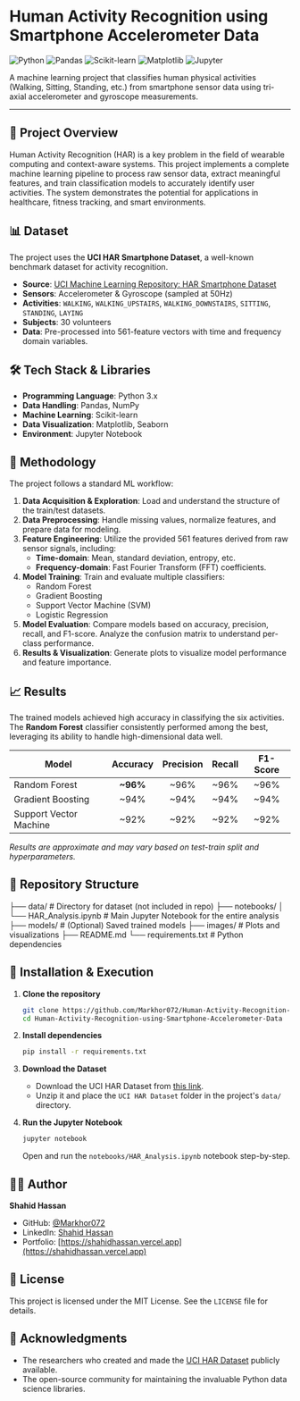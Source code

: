 # Human Activity Recognition using Smartphone Accelerometer Data

![Python](https://img.shields.io/badge/Python-3776AB?style=for-the-badge&logo=python&logoColor=white)
![Pandas](https://img.shields.io/badge/Pandas-2C2D72?style=for-the-badge&logo=pandas&logoColor=white)
![Scikit-learn](https://img.shields.io/badge/Scikit_Learn-F7931E?style=for-the-badge&logo=scikit-learn&logoColor=white)
![Matplotlib](https://img.shields.io/badge/Matplotlib-%23ffffff.svg?style=for-the-badge&logo=Matplotlib&logoColor=black)
![Jupyter](https://img.shields.io/badge/Jupyter-F37626.svg?style=for-the-badge&logo=Jupyter&logoColor=white)

A machine learning project that classifies human physical activities (Walking, Sitting, Standing, etc.) from smartphone sensor data using tri-axial accelerometer and gyroscope measurements.

---

## 📖 Project Overview

Human Activity Recognition (HAR) is a key problem in the field of wearable computing and context-aware systems. This project implements a complete machine learning pipeline to process raw sensor data, extract meaningful features, and train classification models to accurately identify user activities. The system demonstrates the potential for applications in healthcare, fitness tracking, and smart environments.

## 📊 Dataset

The project uses the **UCI HAR Smartphone Dataset**, a well-known benchmark dataset for activity recognition.

- **Source**: [UCI Machine Learning Repository: HAR Smartphone Dataset](https://archive.ics.uci.edu/ml/datasets/human+activity+recognition+using+smartphones)
- **Sensors**: Accelerometer & Gyroscope (sampled at 50Hz)
- **Activities**: `WALKING`, `WALKING_UPSTAIRS`, `WALKING_DOWNSTAIRS`, `SITTING`, `STANDING`, `LAYING`
- **Subjects**: 30 volunteers
- **Data**: Pre-processed into 561-feature vectors with time and frequency domain variables.

## 🛠️ Tech Stack & Libraries

- **Programming Language**: Python 3.x
- **Data Handling**: Pandas, NumPy
- **Machine Learning**: Scikit-learn
- **Data Visualization**: Matplotlib, Seaborn
- **Environment**: Jupyter Notebook

## 🚀 Methodology

The project follows a standard ML workflow:

1.  **Data Acquisition & Exploration**: Load and understand the structure of the train/test datasets.
2.  **Data Preprocessing**: Handle missing values, normalize features, and prepare data for modeling.
3.  **Feature Engineering**: Utilize the provided 561 features derived from raw sensor signals, including:
    - **Time-domain**: Mean, standard deviation, entropy, etc.
    - **Frequency-domain**: Fast Fourier Transform (FFT) coefficients.
4.  **Model Training**: Train and evaluate multiple classifiers:
    - Random Forest
    - Gradient Boosting
    - Support Vector Machine (SVM)
    - Logistic Regression
5.  **Model Evaluation**: Compare models based on accuracy, precision, recall, and F1-score. Analyze the confusion matrix to understand per-class performance.
6.  **Results & Visualization**: Generate plots to visualize model performance and feature importance.

## 📈 Results

The trained models achieved high accuracy in classifying the six activities. The **Random Forest** classifier consistently performed among the best, leveraging its ability to handle high-dimensional data well.

| Model                | Accuracy | Precision | Recall | F1-Score |
| -------------------- | :------: | :-------: | :----: | :------: |
| Random Forest        |   **~96%**   |    ~96%   |  ~96%  |   ~96%   |
| Gradient Boosting    |   ~94%   |    ~94%   |  ~94%  |   ~94%   |
| Support Vector Machine |   ~92%   |    ~92%   |  ~92%  |   ~92%   |

*Results are approximate and may vary based on test-train split and hyperparameters.*

## 📁 Repository Structure
├── data/ # Directory for dataset (not included in repo)
├── notebooks/
│ └── HAR_Analysis.ipynb # Main Jupyter Notebook for the entire analysis
├── models/ # (Optional) Saved trained models
├── images/ # Plots and visualizations
├── README.md
└── requirements.txt # Python dependencies


## 🔧 Installation & Execution

1.  **Clone the repository**
    ```bash
    git clone https://github.com/Markhor072/Human-Activity-Recognition-using-Smartphone-Accelerometer-Data.git
    cd Human-Activity-Recognition-using-Smartphone-Accelerometer-Data
    ```

2.  **Install dependencies**
    ```bash
    pip install -r requirements.txt
    ```

3.  **Download the Dataset**
    - Download the UCI HAR Dataset from [this link](https://archive.ics.uci.edu/ml/machine-learning-databases/00240/UCI%20HAR%20Dataset.zip).
    - Unzip it and place the `UCI HAR Dataset` folder in the project's `data/` directory.

4.  **Run the Jupyter Notebook**
    ```bash
    jupyter notebook
    ```
    Open and run the `notebooks/HAR_Analysis.ipynb` notebook step-by-step.

## 👨‍💻 Author

**Shahid Hassan**

- GitHub: [@Markhor072](https://github.com/Markhor072)
- LinkedIn: [Shahid Hassan](https://www.linkedin.com/in/markhor072)
- Portfolio: [https://shahidhassan.vercel.app](https://shahidhassan.vercel.app)

## 📜 License

This project is licensed under the MIT License. See the `LICENSE` file for details.

## 🙏 Acknowledgments

- The researchers who created and made the [UCI HAR Dataset](https://archive.ics.uci.edu/ml/datasets/human+activity+recognition+using+smartphones) publicly available.
- The open-source community for maintaining the invaluable Python data science libraries.
